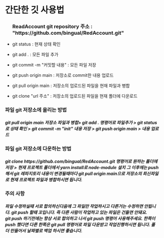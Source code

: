 <h1>간단한 깃 사용법</h1>
<ul>
    <h3>ReadAccount git repository 주소 : "https://github.com/bingual/RedAccount.git"</h3>
    <li>
        <p>git status : 현재 상태 확인</p>
    </li>
    <li>
        <p>git add . : 모든 파일 추가</p>
    </li>
    <li>
        <p>git commit -m "커밋할 내용" : 모든 파일 저장</p>
    </li>
    <li>
        <p>git push origin main : 저장소로 commit한 내용 업로드</p>
    </li>
    <li>
        <p>git pull origin main : 저장소의 업로드된 파일을 현재 파일과 병합</p>
    </li>
    <li>
        <p>git clone "url 주소" : 저장소의 업로드된 파일을 현재 폴더에 다운로드</p>
    </li>
</ul>
<h3>파일 git 저장소에 올리는 방법</h3>
<h5>git pull origin main 저장소 파일과 병합> git add . 명령어로 파일추가 > git status로 상태 확인 > git commit -m "init" 내용 저장 > git push origin main > 내용 업로드<br />
</h5>
<h3>파일 git 저장소에 다운하는 방법</h3>
<h5>git clone https://github.com/bingual/RedAccount.git 명령어로 원하는 폴더에 저장 > 현재 프로젝트 폴더에서 yarn install로 node-module
    설치 그 이후에는 push해서 git 레파지토리 내용이 변경될때마다 git pull origin main으로 저장소의 최신파일로 현재 프로젝트 파일과 병합하시면 됩니다.
</h5>

<h3>주의 사항</h3>
<h5>파일 수정하실때 서로 합의하신다음에 그 파일만 작업하시고 다른거는 수정하면 안됩니다. git push 할때 꼬입니다. 즉 다른 사람이 작업하고 있는 파일은 건들면 안돼요.<br />
    git push 하기전에는 항상 서로 합의하고 나서 git push 명령어 사용해주세요. 한쪽이 push 했다면 다른 한쪽은 git pull 명령어로 파일 다운받고 작업진행하시면 됩니다.
    폴더 만들어서 날짜별로 백업 하시면 좋습니다.
</h5>